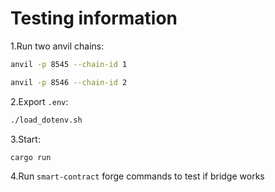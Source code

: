 # Testing information

1.Run two anvil chains:

```sh
anvil -p 8545 --chain-id 1
```

```sh
anvil -p 8546 --chain-id 2
```

2.Export `.env`:

```sh
./load_dotenv.sh
```

3.Start:

```sh
cargo run
```

4.Run `smart-contract` forge commands to test if bridge works
